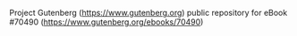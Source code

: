 Project Gutenberg (https://www.gutenberg.org) public repository for
eBook #70490 (https://www.gutenberg.org/ebooks/70490)
